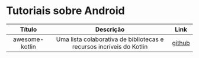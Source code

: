 # Tutoriais sobre Android

Título | Descrição | Link
:----------: | :----------: | :----------:
awesome-kotlin | Uma lista colaborativa de bibliotecas e recursos incríveis do Kotlin | [github](https://github.com/matteocrippa/awesome-kotlin)
